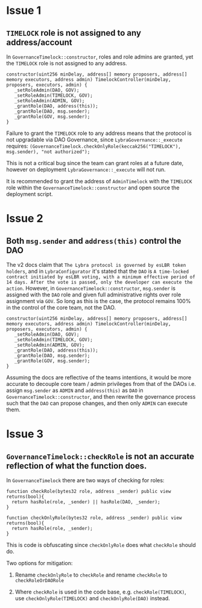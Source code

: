 
# Issue 1 

## `TIMELOCK` role is not assigned to any address/account

In `GovernanceTimelock::constructor`, roles and role admins are granted, yet the `TIMELOCK` role is not assigned to any address.

```
constructor(uint256 minDelay, address[] memory proposers, address[] memory executors, address admin) TimelockController(minDelay, proposers, executors, admin) {
   _setRoleAdmin(DAO, GOV);
   _setRoleAdmin(TIMELOCK, GOV);
   _setRoleAdmin(ADMIN, GOV);
   _grantRole(DAO, address(this));
   _grantRole(DAO, msg.sender);
   _grantRole(GOV, msg.sender);
}
```
Failure to grant the `TIMELOCK` role to any address means that the protocol is not upgradable via DAO Governance, since `LybraGovernance::_execute` requires: `(GovernanceTimelock.checkOnlyRole(keccak256("TIMELOCK"), msg.sender), "not authorized");`

This is not a critical bug since the team can grant roles at a future date, however on deployment `LybraGovernance::_execute` will not run.

It is recommended to grant the address of `AdminTimelock` with the `TIMELOCK` role within the `GovernanceTimelock::constructor` and open source the deployment script.

# Issue 2 

## Both `msg.sender` and `address(this)` control the DAO

The v2 docs claim that `The Lybra protocol is governed by esLBR token holders`, and in `LybraConfigurator` it's stated that the `DAO` is `A time-locked contract initiated by esLBR voting, with a minimum effective period of 14 days. After the vote is passed, only the developer can execute the action`. However, in `GovernanceTimelock::constructor`, `msg.sender` is assigned with the `DAO` role and given full administrative rights over role assignment via `GOV`. So long as this is the case, the protocol remains 100% in the control of the core team, not the DAO.


```
constructor(uint256 minDelay, address[] memory proposers, address[] memory executors, address admin) TimelockController(minDelay, proposers, executors, admin) {
   _setRoleAdmin(DAO, GOV);
   _setRoleAdmin(TIMELOCK, GOV);
   _setRoleAdmin(ADMIN, GOV);
   _grantRole(DAO, address(this));
   _grantRole(DAO, msg.sender);
   _grantRole(GOV, msg.sender);
}
```

Assuming the docs are reflective of the teams intentions, it would be more accurate to decouple core team / admin privileges from that of the DAOs i.e. assign `msg.sender` as `ADMIN` and `address(this)` as `DAO` in `GovernanceTimelock::constructor`, and then rewrite the governance process such that the `DAO` can propose changes, and then only `ADMIN` can execute them.

# Issue 3

## `GovernanceTimelock::checkRole` is not an accurate reflection of what the function does.

In `GovernanceTimelock` there are two ways of checking for roles:

```
function checkRole(bytes32 role, address _sender) public view  returns(bool){
  return hasRole(role, _sender) || hasRole(DAO, _sender);
}

function checkOnlyRole(bytes32 role, address _sender) public view  returns(bool){
  return hasRole(role, _sender);
}
``` 

This is code is obfuscating since `checkOnlyRole` does what `checkRole` should do.

Two options for mitigation: 

1. Rename `checkOnlyRole` to `checkRole` and rename `checkRole` to `checkRoleOrDAORole`

2. Where `checkRole` is used in the code base, e.g. `checkRole(TIMELOCK)`, use `checkOnlyRole(TIMELOCK)` and  `checkOnlyRole(DAO)` instead.
